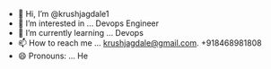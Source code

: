 - 👋 Hi, I’m @krushjagdale1
- 👀 I’m interested in ... Devops Engineer 
- 🌱 I’m currently learning ... Devops
- 📫 How to reach me ... krushjagdale@gmail.com. +918468981808
- 😄 Pronouns: ... He


<!---
krushjagdale1/krushjagdale1 is a ✨ special ✨ repository because its `README.md` (this file) appears on your GitHub profile.
You can click the Preview link to take a look at your changes.
--->
